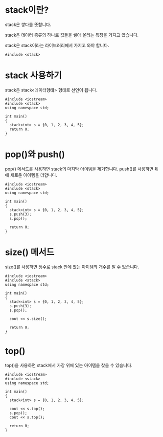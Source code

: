 # stack이란?
stack은 쌓다를 뜻합니다.

stack은 데이터 종류의 하나로 값들을 쌓아 올리는 특징을 가지고 있습니다.

stack은 stack이라는 라이브러리에서 가지고 와야 합니다.

```
#include <stack>
```

# stack 사용하기
stack은 stack<데이터형태> 형태로 선언이 됩니다.

```
#include <iostream>
#include <stack>
using namespace std;

int main()
{
  stack<int> s = {0, 1, 2, 3, 4, 5};
  return 0;
}
```

# pop()와 push()
pop() 메서드를 사용하면 stack의 마지막 아이템을 제거합니다.
push()를 사용하면 뒤에 새로운 아이템을 더합니다.

```
#include <iostream>
#include <stack>
using namespace std;

int main()
{
  stack<int> s = {0, 1, 2, 3, 4, 5};
  s.push(3);
  s.pop();

  return 0;
}
```

# size() 메서드
size()를 사용하면 정수로 stack 안에 있는 아이템의 개수를 알 수 있습니다.

```
#include <iostream>
#include <stack>
using namespace std;

int main()
{
  stack<int> s = {0, 1, 2, 3, 4, 5};
  s.push(3);
  s.pop();

  cout << s.size();

  return 0;
}
```

# top()
top()을 사용하면 stack에서 가장 위에 있는 아이템을 찾을 수 있습니다.

```
#include <iostream>
#include <stack>
using namespace std;

int main()
{
  stack<int> s = {0, 1, 2, 3, 4, 5};

  cout << s.top();
  s.pop();
  cout << s.top();

  return 0;
}
```
